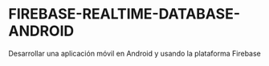 # FIREBASE-REALTIME-DATABASE-ANDROID
Desarrollar una aplicación móvil en Android y usando la plataforma Firebase
